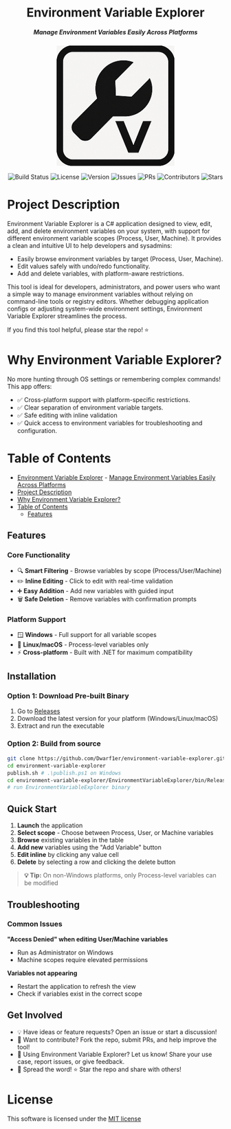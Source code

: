 <div align="center">

# Environment Variable Explorer
##### Manage Environment Variables Easily Across Platforms

<img alt="Environment Variable Explorer logo" height="280" src="/assets/environment-variable-explorer-logo.png" />

![Build Status](https://img.shields.io/github/actions/workflow/status/Dwarf1er/environment-variable-explorer/publish.yml?branch=master&style=for-the-badge)
![License](https://img.shields.io/github/license/Dwarf1er/environment-variable-explorer?style=for-the-badge)
![Version](https://img.shields.io/github/v/release/Dwarf1er/environment-variable-explorer?style=for-the-badge)
![Issues](https://img.shields.io/github/issues/Dwarf1er/environment-variable-explorer?style=for-the-badge)
![PRs](https://img.shields.io/github/issues-pr/Dwarf1er/environment-variable-explorer?style=for-the-badge)
![Contributors](https://img.shields.io/github/contributors/Dwarf1er/environment-variable-explorer?style=for-the-badge)
![Stars](https://img.shields.io/github/stars/Dwarf1er/environment-variable-explorer?style=for-the-badge)

</div>

# Project Description

Environment Variable Explorer is a C# application designed to view, edit, add, and delete environment variables on your system, with support for different environment variable scopes (Process, User, Machine). It provides a clean and intuitive UI to help developers and sysadmins:

- Easily browse environment variables by target (Process, User, Machine).
- Edit values safely with undo/redo functionality.
- Add and delete variables, with platform-aware restrictions.

This tool is ideal for developers, administrators, and power users who want a simple way to manage environment variables without relying on command-line tools or registry editors. Whether debugging application configs or adjusting system-wide environment settings, Environment Variable Explorer streamlines the process.

If you find this tool helpful, please star the repo! ⭐

# Why Environment Variable Explorer?

No more hunting through OS settings or remembering complex commands! This app offers:

- ✅ Cross-platform support with platform-specific restrictions.
- ✅ Clear separation of environment variable targets.
- ✅ Safe editing with inline validation
- ✅ Quick access to environment variables for troubleshooting and configuration.

# Table of Contents

- [Environment Variable Explorer](#environment-variable-explorer)
        - [Manage Environment Variables Easily Across Platforms](#manage-environment-variables-easily-across-platforms)
- [Project Description](#project-description)
- [Why Environment Variable Explorer?](#why-environment-variable-explorer)
- [Table of Contents](#table-of-contents)
  - [Features](#features)

## Features

### Core Functionality
- 🔍 **Smart Filtering** - Browse variables by scope (Process/User/Machine)
- ✏️ **Inline Editing** - Click to edit with real-time validation
- ➕ **Easy Addition** - Add new variables with guided input
- 🗑️ **Safe Deletion** - Remove variables with confirmation prompts

### Platform Support
- 🪟 **Windows** - Full support for all variable scopes
- 🐧 **Linux/macOS** - Process-level variables only
- ⚡ **Cross-platform** - Built with .NET for maximum compatibility

## Installation

### Option 1: Download Pre-built Binary

1. Go to [Releases](https://github.com/Dwarf1er/environment-variable-explorer/releases)
2. Download the latest version for your platform (Windows/Linux/macOS)
3. Extract and run the executable

### Option 2: Build from source

```bash
git clone https://github.com/Dwarf1er/environment-variable-explorer.git
cd environment-variable-explorer
publish.sh # .\publish.ps1 on Windows
cd environment-variable-explorer/EnvironmentVariableExplorer/bin/Release/net9.0/{your-platform}/publish/
# run EnvironmentVariableExplorer binary
```

## Quick Start

1. **Launch** the application
2. **Select scope** - Choose between Process, User, or Machine variables
3. **Browse** existing variables in the table
4. **Add new** variables using the "Add Variable" button
5. **Edit inline** by clicking any value cell
6. **Delete** by selecting a row and clicking the delete button

> **💡 Tip:** On non-Windows platforms, only Process-level variables can be modified

## Troubleshooting

### Common Issues

**"Access Denied" when editing User/Machine variables**
- Run as Administrator on Windows
- Machine scopes require elevated permissions

**Variables not appearing**
- Restart the application to refresh the view
- Check if variables exist in the correct scope

## Get Involved

- 💡 Have ideas or feature requests? Open an issue or start a discussion!
- 🔧 Want to contribute? Fork the repo, submit PRs, and help improve the tool!
- 📢 Using Environment Variable Explorer? Let us know! Share your use case, report issues, or give feedback.
- 🚀 Spread the word! ⭐ Star the repo and share with others!

# License

This software is licensed under the [MIT license](LICENSE)